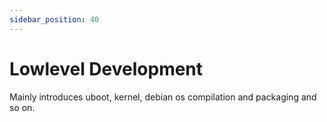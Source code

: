 ```yaml
---
sidebar_position: 40
---
```


# Lowlevel Development

Mainly introduces uboot, kernel, debian os compilation and packaging and so on.

<DocCardList />
